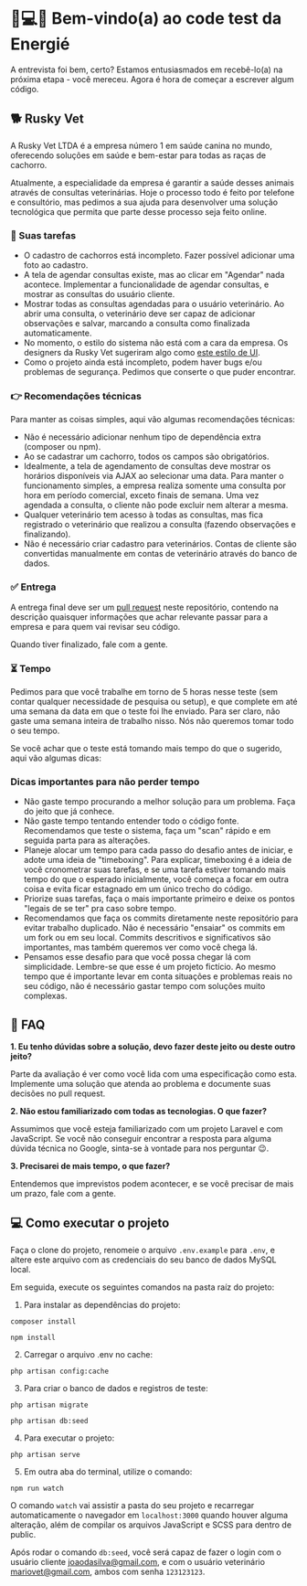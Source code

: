 # 👋💻😅 Bem-vindo(a) ao code test da Energié

A entrevista foi bem, certo? Estamos entusiasmados em recebê-lo(a) na próxima etapa - você mereceu. Agora é hora de começar a escrever algum código.

## 🐕 Rusky Vet

A Rusky Vet LTDA é a empresa número 1 em saúde canina no mundo, oferecendo soluções em saúde e bem-estar para todas as raças de cachorro.

Atualmente, a especialidade da empresa é garantir a saúde desses animais através de consultas veterinárias. Hoje o processo todo é feito por telefone e consultório, mas pedimos a sua ajuda para desenvolver uma solução tecnológica que permita que parte desse processo seja feito online.

### 🤹 Suas tarefas

* O cadastro de cachorros está incompleto. Fazer possível adicionar uma foto ao cadastro.
* A tela de agendar consultas existe, mas ao clicar em "Agendar" nada acontece. Implementar a funcionalidade de agendar consultas, e mostrar as consultas do usuário cliente.
* Mostrar todas as consultas agendadas para o usuário veterinário. Ao abrir uma consulta, o veterinário deve ser capaz de adicionar observações e salvar, marcando a consulta como finalizada automaticamente.
* No momento, o estilo do sistema não está com a cara da empresa. Os designers da Rusky Vet sugeriram algo como [este estilo de UI](https://i.ibb.co/C1WgBgV/rusky-ui-concept.png).
* Como o projeto ainda está incompleto, podem haver bugs e/ou problemas de segurança. Pedimos que conserte o que puder encontrar.

### 👉 Recomendações técnicas

Para manter as coisas simples, aqui vão algumas recomendações técnicas:

* Não é necessário adicionar nenhum tipo de dependência extra (composer ou npm).
* Ao se cadastrar um cachorro, todos os campos são obrigatórios.
* Idealmente, a tela de agendamento de consultas deve mostrar os horários disponíveis via AJAX ao selecionar uma data. Para manter o funcionamento simples, a empresa realiza somente uma consulta por hora em período comercial, exceto finais de semana. Uma vez agendada a consulta, o cliente não pode excluir nem alterar a mesma.
* Qualquer veterinário tem acesso à todas as consultas, mas fica registrado o veterinário que realizou a consulta (fazendo observações e finalizando).
* Não é necessário criar cadastro para veterinários. Contas de cliente são convertidas manualmente em contas de veterinário através do banco de dados.

### ✅ Entrega

A entrega final deve ser um [pull request](https://help.github.com/articles/creating-a-pull-request/) neste repositório, contendo na descrição quaisquer informações que achar relevante passar para a empresa e para quem vai revisar seu código.

Quando tiver finalizado, fale com a gente.

### ⏳ Tempo

Pedimos para que você trabalhe em torno de 5 horas nesse teste (sem contar qualquer necessidade de pesquisa ou setup), e que complete em até uma semana da data em que o teste foi lhe enviado. Para ser claro, não gaste uma semana inteira de trabalho nisso. Nós não queremos tomar todo o seu tempo.

Se você achar que o teste está tomando mais tempo do que o sugerido, aqui vão algumas dicas:

### Dicas importantes para não perder tempo

* Não gaste tempo procurando a melhor solução para um problema. Faça do jeito que já conhece.
* Não gaste tempo tentando entender todo o código fonte. Recomendamos que teste o sistema, faça um "scan" rápido e em seguida parta para as alterações.
* Planeje alocar um tempo para cada passo do desafio antes de iniciar, e adote uma ideia de "timeboxing". Para explicar, timeboxing é a ideia de você cronometrar suas tarefas, e se uma tarefa estiver tomando mais tempo do que o esperado inicialmente, você começa a focar em outra coisa e evita ficar estagnado em um único trecho do código.
* Priorize suas tarefas, faça o mais importante primeiro e deixe os pontos "legais de se ter" pra caso sobre tempo.
* Recomendamos que faça os commits diretamente neste repositório para evitar trabalho duplicado. Não é necessário "ensaiar" os commits em um fork ou em seu local. Commits descritivos e significativos são importantes, mas também queremos ver como você chega lá.
* Pensamos esse desafio para que você possa chegar lá com simplicidade. Lembre-se que esse é um projeto fictício. Ao mesmo tempo que é importante levar em conta situações e problemas reais no seu código, não é necessário gastar tempo com soluções muito complexas.

## 🙋 FAQ

**1. Eu tenho dúvidas sobre a solução, devo fazer deste jeito ou deste outro jeito?**

Parte da avaliação é ver como você lida com uma especificação como esta. Implemente uma solução que atenda ao problema e documente suas decisões no pull request.

**2. Não estou familiarizado com todas as tecnologias. O que fazer?**

Assumimos que você esteja familiarizado com um projeto Laravel e com JavaScript. Se você não conseguir encontrar a resposta para alguma dúvida técnica no Google, sinta-se à vontade para nos perguntar 😉.

**3. Precisarei de mais tempo, o que fazer?**

Entendemos que imprevistos podem acontecer, e se você precisar de mais um prazo, fale com a gente.

## 💻 Como executar o projeto

Faça o clone do projeto, renomeie o arquivo `.env.example` para `.env`, e altere este arquivo com as credenciais do seu banco de dados MySQL local.

Em seguida, execute os seguintes comandos na pasta raíz do projeto:

1. Para instalar as dependências do projeto:
```
composer install
```
```
npm install
```

2. Carregar o arquivo .env no cache:
```
php artisan config:cache
```

3. Para criar o banco de dados e registros de teste:
```
php artisan migrate
```
```
php artisan db:seed
```

4. Para executar o projeto:
```
php artisan serve
```

5. Em outra aba do terminal, utilize o comando:
```
npm run watch
```

O comando `watch` vai assistir a pasta do seu projeto e recarregar automaticamente o navegador em `localhost:3000` quando houver alguma alteração, além de compilar os arquivos JavaScript e SCSS para dentro de public.

Após rodar o comando `db:seed`, você será capaz de fazer o login com o usuário cliente joaodasilva@gmail.com, e com o usuário veterinário mariovet@gmail.com, ambos com senha `123123123`.
